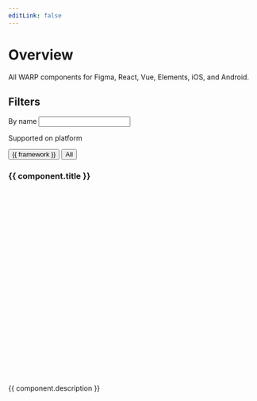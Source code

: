 ```yaml
---
editLink: false
---
```


<script setup>
import { ref, computed } from 'vue';

// Import all JSON data
const components = import.meta.glob('./*/data.json', { eager: true });

// Map JSON data to include href and correct paths
const componentData = Object.keys(components).map(path => {
  const folderPath = path.replace('/data.json', '');

  return {
    ...components[path].default,
    href: `/warp-portal-poc/components/${folderPath}` // Direct href
  };
});

// Reactive variables for query and selected frameworks
const query = ref('');
const selectedFrameworks = ref([]);

// Extract unique framework names
const frameworkNames = computed(() => {
  const names = new Set();
  componentData.forEach(component => {
    component.frameworks.forEach(framework => {
      names.add(framework.name);
    });
  });
  return Array.from(names);
});

// Computed property to filter components based on query and selected frameworks
const filteredComponents = computed(() => {
  const lowerQuery = query.value.toLowerCase();
  const frameworks = selectedFrameworks.value;

  return componentData.filter(component => {
    const matchesQuery = component.title.toLowerCase().includes(lowerQuery);
    const matchesFramework = frameworks.length === 0 ||
      frameworks.every(framework =>
        component.frameworks.some(componentFramework => componentFramework.name === framework)
      );
    return matchesQuery && matchesFramework;
  });
});

// Function to handle button clicks
const toggleFramework = (framework) => {
  if (selectedFrameworks.value.includes(framework)) {
    selectedFrameworks.value = selectedFrameworks.value.filter(f => f !== framework);
  } else {
    selectedFrameworks.value.push(framework);
  }
};

// Function to handle "All" button click
const showAll = () => {
  selectedFrameworks.value = [];
};
</script>

# Overview
All WARP components for Figma, React, Vue, Elements, iOS, and Android.

## Filters
<section>
  <div class="py-16 rounded-8 mb-16">
    <div class="pt-8 mb-16">
      <!-- Input field for text filtering -->
      <label class="block bold" for="filter-input">By name</label>
      <input
        v-model="query"
        name="filter-input"
        class="doc-input"
      />
    </div>
    <p class="block bold mb-4!">Supported on platform</p>
    <!-- Row of buttons for framework filtering -->
    <div class="flex flex-wrap mb-16 gap-4 align-right">
      <button
        v-for="framework in frameworkNames"
        :key="framework"
        @click="toggleFramework(framework)"
        :class="[
          'doc-pill',
          selectedFrameworks.includes(framework)
            ? 'doc-pill-active'
            : ''
        ]"
      >
        {{ framework }}
      </button>
      <button
        @click="showAll"
        :class="[
          'doc-pill',
          selectedFrameworks.length === 0
            ? 'doc-pill-active'
            : ''
        ]"
      >
        All
      </button>
    </div>
  </div>

  <!-- Display filtered components -->
  <cards class="grid grid-cols-1 sm:grid-cols-3 gap-12">
    <card
      v-for="component in filteredComponents"
      :key="component.title"
      class="flex flex-col border border-gray-200 rounded-md shadow-sm"
      style="background-color: var(--vp-c-muted-bg)"
    >
      <h3 class="h4 text-m! static! mt-16! mx-16!">
        <a
          :href="component.href"
          class="block before:content-empty before:absolute before:top-0 before:right-0 before:bottom-0 before:left-0 focus:outline-0"
        >
          {{ component.title }}
        </a>
      </h3>
      <div class="order-first" style="aspect-ratio:4/3; display: flex; justify-content: center; align-items: center; background-color: var(--vp-c-bg-soft);">
        <!-- Directly use component.image.src here -->
        <img class="max-w-[80%] max-h-[80%]"
          :src="component.image.src"
          :alt="component.image.alt || 'Component as a wireframe'"
        />
      </div>
      <p class="m-16! text-s">{{ component.description }}</p>
    </card>
  </cards>
</section>